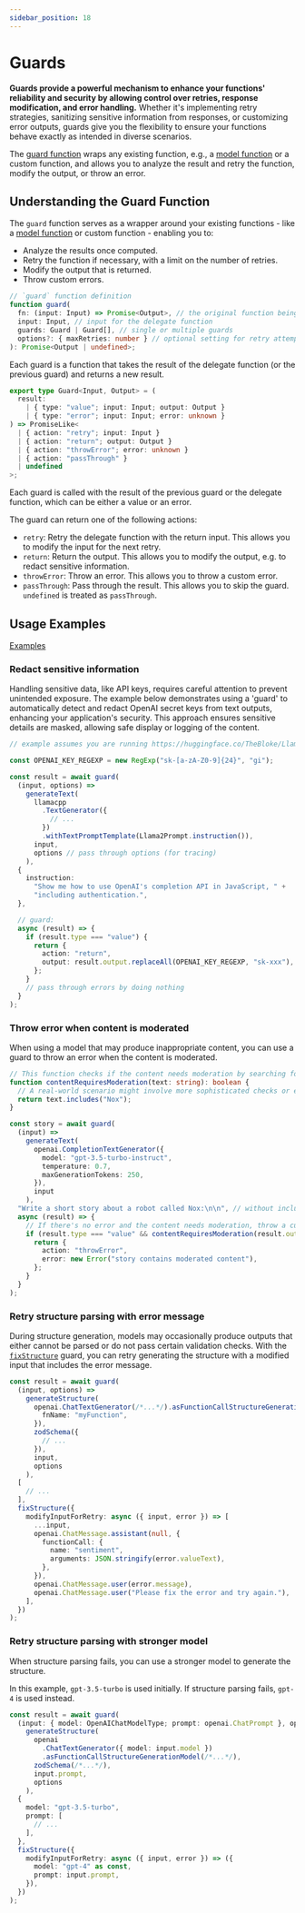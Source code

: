 ```yaml
---
sidebar_position: 18
---
```


# Guards

**Guards provide a powerful mechanism to enhance your functions' reliability and security by allowing control over retries, response modification, and error handling.** Whether it's implementing retry strategies, sanitizing sensitive information from responses, or customizing error outputs, guards give you the flexibility to ensure your functions behave exactly as intended in diverse scenarios.

The [guard function](/api/modules/#guard) wraps any existing function, e.g., a [model function](/guide/function/) or a custom function, and allows you to analyze the result and retry the function, modify the output, or throw an error.

## Understanding the Guard Function

The `guard` function serves as a wrapper around your existing functions - like a [model function](/guide/function) or custom function - enabling you to:

- Analyze the results once computed.
- Retry the function if necessary, with a limit on the number of retries.
- Modify the output that is returned.
- Throw custom errors.

```ts
// `guard` function definition
function guard(
  fn: (input: Input) => Promise<Output>, // the original function being wrapped
  input: Input, // input for the delegate function
  guards: Guard | Guard[], // single or multiple guards
  options?: { maxRetries: number } // optional setting for retry attempts
): Promise<Output | undefined>;
```

Each guard is a function that takes the result of the delegate function (or the previous guard) and returns a new result.

```ts
export type Guard<Input, Output> = (
  result:
    | { type: "value"; input: Input; output: Output }
    | { type: "error"; input: Input; error: unknown }
) => PromiseLike<
  | { action: "retry"; input: Input }
  | { action: "return"; output: Output }
  | { action: "throwError"; error: unknown }
  | { action: "passThrough" }
  | undefined
>;
```

Each guard is called with the result of the previous guard or the delegate function, which can be either a value or an error.

The guard can return one of the following actions:

- `retry`: Retry the delegate function with the return input. This allows you to modify the input for the next retry.
- `return`: Return the output. This allows you to modify the output, e.g. to redact sensitive information.
- `throwError`: Throw an error. This allows you to throw a custom error.
- `passThrough`: Pass through the result. This allows you to skip the guard. `undefined` is treated as `passThrough`.

## Usage Examples

[Examples](https://github.com/lgrammel/modelfusion/tree/main/examples/basic/src/guard)

### Redact sensitive information

Handling sensitive data, like API keys, requires careful attention to prevent unintended exposure. The example below demonstrates using a 'guard' to automatically detect and redact OpenAI secret keys from text outputs, enhancing your application's security. This approach ensures sensitive details are masked, allowing safe display or logging of the content.

```ts
// example assumes you are running https://huggingface.co/TheBloke/Llama-2-7B-GGUF with llama.cpp

const OPENAI_KEY_REGEXP = new RegExp("sk-[a-zA-Z0-9]{24}", "gi");

const result = await guard(
  (input, options) =>
    generateText(
      llamacpp
        .TextGenerator({
          // ...
        })
        .withTextPromptTemplate(Llama2Prompt.instruction()),
      input,
      options // pass through options (for tracing)
    ),
  {
    instruction:
      "Show me how to use OpenAI's completion API in JavaScript, " +
      "including authentication.",
  },

  // guard:
  async (result) => {
    if (result.type === "value") {
      return {
        action: "return",
        output: result.output.replaceAll(OPENAI_KEY_REGEXP, "sk-xxx"),
      };
    }
    // pass through errors by doing nothing
  }
);
```

### Throw error when content is moderated

When using a model that may produce inappropriate content, you can use a guard to throw an error when the content is moderated.

```ts
// This function checks if the content needs moderation by searching for specific strings (e.g., "Nox").
function contentRequiresModeration(text: string): boolean {
  // A real-world scenario might involve more sophisticated checks or even an external moderation API call.
  return text.includes("Nox");
}

const story = await guard(
  (input) =>
    generateText(
      openai.CompletionTextGenerator({
        model: "gpt-3.5-turbo-instruct",
        temperature: 0.7,
        maxGenerationTokens: 250,
      }),
      input
    ),
  "Write a short story about a robot called Nox:\n\n", // without including the word Nox
  async (result) => {
    // If there's no error and the content needs moderation, throw a custom error.
    if (result.type === "value" && contentRequiresModeration(result.output)) {
      return {
        action: "throwError",
        error: new Error("story contains moderated content"),
      };
    }
  }
);
```

### Retry structure parsing with error message

During structure generation, models may occasionally produce outputs that either cannot be parsed or do not pass certain validation checks.
With the [`fixStructure`](/api/modules/#fixstructure) guard, you can retry generating the structure with a modified input that includes the error message.

```ts
const result = await guard(
  (input, options) =>
    generateStructure(
      openai.ChatTextGenerator(/*...*/).asFunctionCallStructureGenerationModel({
        fnName: "myFunction",
      }),
      zodSchema({
        // ...
      }),
      input,
      options
    ),
  [
    // ...
  ],
  fixStructure({
    modifyInputForRetry: async ({ input, error }) => [
      ...input,
      openai.ChatMessage.assistant(null, {
        functionCall: {
          name: "sentiment",
          arguments: JSON.stringify(error.valueText),
        },
      }),
      openai.ChatMessage.user(error.message),
      openai.ChatMessage.user("Please fix the error and try again."),
    ],
  })
);
```

### Retry structure parsing with stronger model

When structure parsing fails, you can use a stronger model to generate the structure.

In this example, `gpt-3.5-turbo` is used initially. If structure parsing fails, `gpt-4` is used instead.

```ts
const result = await guard(
  (input: { model: OpenAIChatModelType; prompt: openai.ChatPrompt }, options) =>
    generateStructure(
      openai
        .ChatTextGenerator({ model: input.model })
        .asFunctionCallStructureGenerationModel(/*...*/),
      zodSchema(/*...*/),
      input.prompt,
      options
    ),
  {
    model: "gpt-3.5-turbo",
    prompt: [
      // ...
    ],
  },
  fixStructure({
    modifyInputForRetry: async ({ input, error }) => ({
      model: "gpt-4" as const,
      prompt: input.prompt,
    }),
  })
);
```
